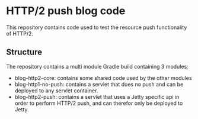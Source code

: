 # HTTP/2 push blog code

This repository contains code used to test the resource push functionality of HTTP/2.

## Structure
The repository contains a multi module Gradle build containing 3 modules:
- blog-http2-core: contains some shared code used by the other modules
- blog-http1-no-push: contains a servlet that does no push and can be deployed to any servlet container.
- blog-http2-push: contains a servlet that uses a Jetty specific api in order to perform HTTP/2 push, and can therefor only be deployed to Jetty.
